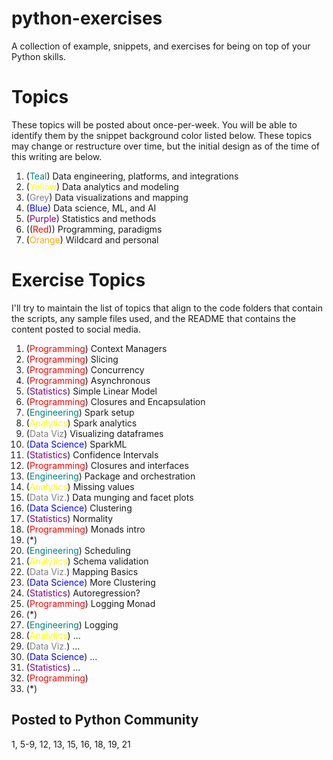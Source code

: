 # python-exercises

A collection of example, snippets, and exercises for being on top of your Python skills.

# Topics

These topics will be posted about once-per-week. You will be able to identify them by the snippet background color listed below. These topics may change or restructure over time, but the initial design as of the time of this writing are below.

1. (<span style="color:#008080">Teal</span>) Data engineering, platforms, and integrations
2. (<span style="color:yellow">Yellow</span>) Data analytics and modeling
3. (<span style="color:grey">Grey</span>) Data visualizations and mapping
4. (<span style="color:blue">Blue</span>) Data science, ML, and AI
5. (<span style="color:purple">Purple</span>) Statistics and methods
6. ((<span style="color:red">Red</span>)) Programming, paradigms
7. (<span style="color:orange">Orange</span>) Wildcard and personal 


# Exercise Topics

I'll try to maintain the list of topics that align to the code folders that contain the scripts, any sample files used, and the README that contains the content posted to social media. 

1. (<span style="color:red">Programming</span>) Context Managers
2. (<span style="color:red">Programming</span>) Slicing
3. (<span style="color:red">Programming</span>) Concurrency
4. (<span style="color:red">Programming</span>) Asynchronous
5. (<span style="color:purple">Statistics</span>) Simple Linear Model
6. (<span style="color:red">Programming</span>) Closures and Encapsulation
7. (<span style="color:#008080">Engineering</span>) Spark setup
8. (<span style="color:yellow">Analytics</span>) Spark analytics
9. (<span style="color:grey">Data Viz</span>) Visualizing dataframes
10. (<span style="color:blue">Data Science</span>) SparkML
11. (<span style="color:purple">Statistics</span>) Confidence Intervals
12. (<span style="color:red">Programming</span>) Closures and interfaces
13. (<span style="color:#008080">Engineering</span>) Package and orchestration
14. (<span style="color:yellow">Analytics</span>) Missing values
15. (<span style="color:grey">Data Viz.</span>) Data munging and facet plots
16. (<span style="color:blue">Data Science</span>) Clustering
17. (<span style="color:purple">Statistics</span>) Normality
18. (<span style="color:red">Programming</span>) Monads intro
19. (*)
20. (<span style="color:#008080">Engineering</span>) Scheduling
21. (<span style="color:yellow">Analytics</span>) Schema validation
22. (<span style="color:grey">Data Viz.</span>) Mapping Basics
23. (<span style="color:blue">Data Science</span>) More Clustering
24. (<span style="color:purple">Statistics</span>) Autoregression?
25. (<span style="color:red">Programming</span>) Logging Monad
26. (*)
27. (<span style="color:#008080">Engineering</span>) Logging
28. (<span style="color:yellow">Analytics</span>) ...
29. (<span style="color:grey">Data Viz.</span>) ...
30. (<span style="color:blue">Data Science</span>) ...
31. (<span style="color:purple">Statistics</span>) ...
32. (<span style="color:red">Programming</span>)
33. (*) 

## Posted to Python Community
1, 5-9, 12, 13, 15, 16, 18, 19, 21